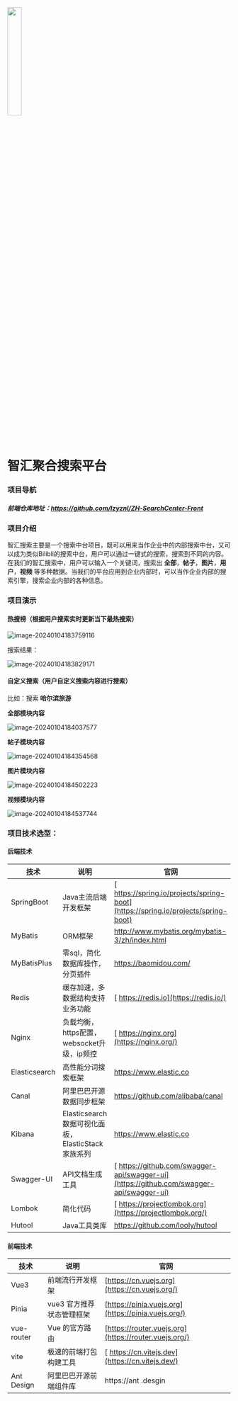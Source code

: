 <img src="https://lzyzxq-1310836527.cos.ap-shanghai.myqcloud.com/%E9%B1%BC%E8%81%AA%E6%98%8EAI%E7%BB%98%E7%94%BB%20%282%29.jpg" style="width: 25%;" />

#                                                                                                       智汇聚合搜索平台

### 项目导航

##### 前端仓库地址：https://github.com/lzyznl/ZH-SearchCenter-Front

### 项目介绍

智汇搜索主要是一个搜索中台项目，既可以用来当作企业中的内部搜索中台，又可以成为类似Bilibli的搜索中台，用户可以通过一键式的搜索，搜索到不同的内容。在我们的智汇搜索中，用户可以输入一个关键词，搜索出 **全部**，**帖子**，**图片**，**用户**，**视频** 等多种数据。当我们的平台应用到企业内部时，可以当作企业内部的搜索引擎，搜索企业内部的各种信息。

### 项目演示

#### 热搜榜（根据用户搜索实时更新当下最热搜索）

![image-20240104183759116](https://lzyzxq-1310836527.cos.ap-shanghai.myqcloud.com/image-20240104183759116.png)

搜索结果：

![image-20240104183829171](https://lzyzxq-1310836527.cos.ap-shanghai.myqcloud.com/image-20240104183829171.png?q-sign-algorithm=sha1&q-ak=AKIDJPpG3RqNGzCEnibPa7z2-8gCrIx4luuveMzH19Zcfc3U5hb3oDO2cbKZ80dCeVr_&q-sign-time=1704367654;1704371254&q-key-time=1704367654;1704371254&q-header-list=host&q-url-param-list=ci-process&q-signature=7b1794e07bdc8baae2628d92f10ea799f6e1b574&x-cos-security-token=Q0F1rr3mov0klzmyHkrKvAg5K31CFx4ab3820f5353d337f5512f7c3eab452674EdCRgMh_zY7qZO4anWoqSSWai2v02hjL2zsALneJzqR0iojnCUjuUh15z31ooqHsdHhXtBr2GkPvAe0ombSmmfzw6PQgReXuI0UrFwgLjzgDNb8Ow55ygcf-JiKtesAYcY-OrMoS9SpXmezbBgnMMjZmoCdPG1GfbnI19LVGXRDBOP8EvT-hgYhhFSFlVTfGt7P94L5WmbVmhVNAaVgHQQ&ci-process=originImage)

#### 自定义搜索（用户自定义搜索内容进行搜索）

比如：搜索 **哈尔滨旅游**

**全部模块内容**

![image-20240104184037577](https://lzyzxq-1310836527.cos.ap-shanghai.myqcloud.com/image-20240104184037577.png)

**帖子模块内容**

![image-20240104184354568](https://lzyzxq-1310836527.cos.ap-shanghai.myqcloud.com/image-20240104184354568.png)

**图片模块内容**

![image-20240104184502223](https://lzyzxq-1310836527.cos.ap-shanghai.myqcloud.com/image.png)

**视频模块内容**

![image-20240104184537744](https://lzyzxq-1310836527.cos.ap-shanghai.myqcloud.com/image-20240104184537744.png)

### 项目技术选型：

#### 后端技术

| 技术          | 说明                                              | 官网                                                         |
| ------------- | ------------------------------------------------- | ------------------------------------------------------------ |
| SpringBoot    | Java主流后端开发框架                              | [ https://spring.io/projects/spring-boot](https://spring.io/projects/spring-boot) |
| MyBatis       | ORM框架                                           | http://www.mybatis.org/mybatis-3/zh/index.html               |
| MyBatisPlus   | 零sql，简化数据库操作，分页插件                   | https://baomidou.com/                                        |
| Redis         | 缓存加速，多数据结构支持业务功能                  | [ https://redis.io](https://redis.io/)                       |
| Nginx         | 负载均衡，https配置，websocket升级，ip频控        | [ https://nginx.org](https://nginx.org/)                     |
| Elasticsearch | 高性能分词搜索框架                                | https://www.elastic.co                                       |
| Canal         | 阿里巴巴开源数据同步框架                          | https://github.com/alibaba/canal                             |
| Kibana        | Elasticsearch数据可视化面板，ElasticStack家族系列 | https://www.elastic.co                                       |
| Swagger-UI    | API文档生成工具                                   | [ https://github.com/swagger-api/swagger-ui](https://github.com/swagger-api/swagger-ui) |
| Lombok        | 简化代码                                          | [ https://projectlombok.org](https://projectlombok.org/)     |
| Hutool        | Java工具类库                                      | https://github.com/looly/hutool                              |

#### 前端技术

| 技术       | 说明                      | 官网                                                  |
| ---------- | ------------------------- | ----------------------------------------------------- |
| Vue3       | 前端流行开发框架          | [https://cn.vuejs.org](https://cn.vuejs.org/)         |
| Pinia      | vue3 官方推荐状态管理框架 | [https://pinia.vuejs.org](https://pinia.vuejs.org/)   |
| vue-router | Vue 的官方路由            | [https://router.vuejs.org](https://router.vuejs.org/) |
| vite       | 极速的前端打包构建工具    | [ https://cn.vitejs.dev](https://cn.vitejs.dev/)      |
| Ant Design | 阿里巴巴开源前端组件库    | https://ant .desgin                                   |
